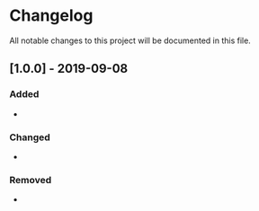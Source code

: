 # Changelog
All notable changes to this project will be documented in this file.

## [1.0.0] - 2019-09-08
### Added
- 

### Changed
- 

### Removed
- 

